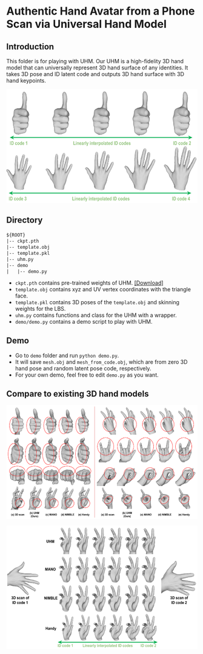 # Authentic Hand Avatar from a Phone Scan via Universal Hand Model

## Introduction
This folder is for playing with UHM. Our UHM is a high-fidelity 3D hand model that can universally represent 3D hand surface of any identities. It takes 3D pose and ID latent code and outputs 3D hand surface with 3D hand keypoints. 

<p align="middle">
<img src="assets/teaser_uhm.png" width="600" height="300">
</p>

## Directory
```
${ROOT}
|-- ckpt.pth
|-- template.obj
|-- template.pkl
|-- uhm.py
|-- demo
|   |-- demo.py
```
* `ckpt.pth` contains pre-trained weights of UHM. [[Download]](https://1drv.ms/u/s!All7gdNh7XE5owyeKaE38erdioMH?e=sFpcZx)
* `template.obj` contains xyz and UV vertex coordinates with the triangle face.
* `template.pkl` contains 3D poses of the `template.obj` and skinning weights for the LBS.
* `uhm.py` contains functions and class for the UHM with a wrapper.
* `demo/demo.py` contains a demo script to play with UHM.

## Demo
* Go to `demo` folder and run `python demo.py`.
* It will save `mesh.obj` and `mesh_from_code.obj`, which are from zero 3D hand pose and random latent pose code, respectively.
* For your own demo, feel free to edit `demo.py` as you want.

## Compare to existing 3D hand models

<p align="middle">
<img src="assets/compare_uhm.png" width="600" height="300">
</p>
<p align="middle">
<img src="assets/compare_uhm_id.png" width="600" height="325">
</p>
